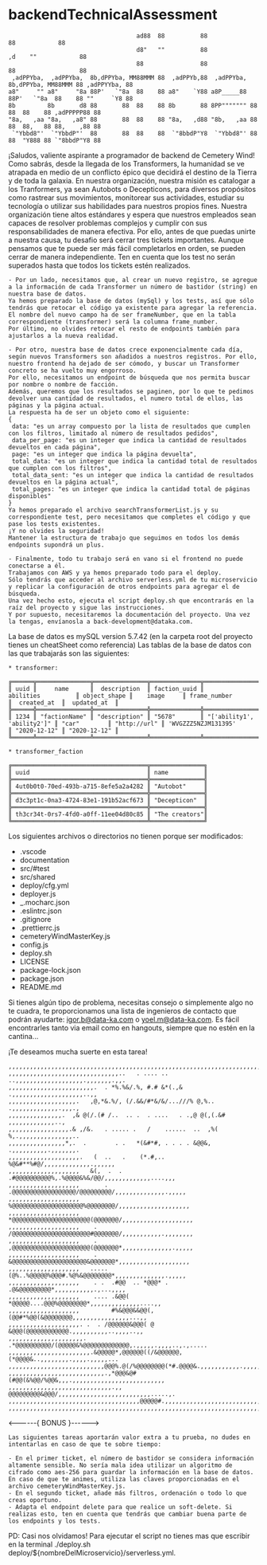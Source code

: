 # backendTechnicalAssessment

                                        ad88  88          88                               88            88
                                        d8"   ""          88                         ,d    ""            88
                                        88                88                         88                  88
     ,adPPYba,  ,adPPYba,  8b,dPPYba, MM88MMM 88  ,adPPYb,88  ,adPPYba, 8b,dPPYba, MM88MMM 88 ,adPPYYba, 88
    a8"     "" a8"     "8a 88P'   `"8a  88    88 a8"    `Y88 a8P_____88 88P'   `"8a  88    88 ""     `Y8 88
    8b         8b       d8 88       88  88    88 8b       88 8PP""""""" 88       88  88    88 ,adPPPPP88 88
    "8a,   ,aa "8a,   ,a8" 88       88  88    88 "8a,   ,d88 "8b,   ,aa 88       88  88,   88 88,    ,88 88
     `"Ybbd8"'  `"YbbdP"'  88       88  88    88  `"8bbdP"Y8  `"Ybbd8"' 88       88  "Y888 88 `"8bbdP"Y8 88

¡Saludos, valiente aspirante a programador de backend de Cemetery Wind!
Como sabrás, desde la llegada de los Transformers, la humanidad se ve atrapada en medio de un conflicto épico que decidirá el destino de la Tierra y de toda la galaxia.
En nuestra organización, nuestra misión es catalogar a los Tranformers, ya sean Autobots o Decepticons, para diversos propósitos como rastrear sus movimientos, monitorear sus actividades, estudiar su tecnología o utilizar sus habilidades para nuestros propios fines.
Nuestra organización tiene altos estándares y espera que nuestros empleados sean capaces de resolver problemas complejos y cumplir con sus responsabilidades de manera efectiva.
Por ello, antes de que puedas unirte a nuestra causa, tu desafio será cerrar tres tickets importantes.
Aunque pensamos que te puede ser más fácil completarlos en orden, se pueden cerrar de manera independiente. Ten en cuenta que los test no serán superados hasta que todos los tickets estén realizados.

    - Por un lado, necesitamos que, al crear un nuevo registro, se agregue a la información de cada Transformer un número de bastidor (string) en nuestra base de datos.
    Ya hemos preparado la base de datos (mySql) y los tests, así que sólo tendrás que retocar el código ya existente para agregar la referencia.
    El nombre del nuevo campo ha de ser frameNumber, que en la tabla correspondiente (transformer) será la columna frame_number.
    Por último, no olvides retocar el resto de endpoints también para ajustarlos a la nueva realidad.

    - Por otro, nuestra base de datos crece exponencialmente cada día, según nuevos Transformers son añadidos a nuestros registros. Por ello, nuestro frontend ha dejado de ser cómodo, y buscar un Transformer concreto se ha vuelto muy engorroso.
    Por ello, necesitamos un endpoint de búsqueda que nos permita buscar por nombre o nombre de facción.
    Además, queremos que los resultados se paginen, por lo que te pedimos devolver una cantidad de resultados, el numero total de ellos, las páginas y la página actual.
    La respuesta ha de ser un objeto como el siguiente:
    {
     data: "es un array compuesto por la lista de resultados que cumplen con los filtros, limitado al número de resultados pedidos",
     data_per_page: "es un integer que indica la cantidad de resultados devueltos en cada página",
     page: "es un integer que indica la página devuelta",
     total_data: "es un integer que indica la cantidad total de resultados que cumplen con los filtros",
     total_data_sent: "es un integer que indica la cantidad de resultados devueltos en la página actual",
     total_pages: "es un integer que indica la cantidad total de páginas disponibles"
    }
    Ya hemos preparado el archivo searchTransformerList.js y su correspondiente test, pero necesitamos que completes el código y que pase los tests existentes.
    ¡Y no olvides la seguridad!
    Mantener la estructura de trabajo que seguimos en todos los demás endpoints supondrá un plus.

    - Finalmente, todo tu trabajo será en vano si el frontend no puede conectarse a él.
    Trabajamos con AWS y ya hemos preparado todo para el deploy.
    Sólo tendrás que acceder al archivo serverless.yml de tu microservicio y replicar la configuración de otros endpoints para agregar el de búsqueda.
    Una vez hecho esto, ejecuta el script deploy.sh que encontrarás en la raíz del proyecto y sigue las instrucciones.
    Y por supuesto, necesitaremos la documentación del proyecto. Una vez la tengas, envíanosla a back-development@dataka.com.

La base de datos es mySQL version 5.7.42 (en la carpeta root del proyecto tienes un cheatSheet como referencia)
Las tablas de la base de datos con las que trabajarás son las siguientes:

    * transformer:

    ╔══════╦═══════════════╦═══════════════╦══════════════╦════════════════════════════╦══════════════╦══════════════╦═════════════════════════════╦══════════════╦══════════════╗
    ║ uuid ║     name      ║  description  ║ faction_uuid ║         abilities          ║ object_shape ║    image     ║ frame_number                ║  created_at  ║  updated_at  ║
    ╠══════╬═══════════════╬═══════════════╬══════════════╬════════════════════════════╬══════════════╬══════════════╬═════════════════════════════╬══════════════╬══════════════╣
    ║ 1234 ║ "factionName" ║ "description" ║ "5678"       ║ "['ability1', 'ability2']" ║ "car"        ║ "http://url" ║ 'WVGZZZ5NZJM131395'         ║ "2020-12-12" ║ "2020-12-12" ║
    ╚══════╩═══════════════╩═══════════════╩══════════════╩════════════════════════════╩══════════════╩══════════════╩═════════════════════════════╩══════════════╩══════════════╝

    * transformer_faction

    ╔══════════════════════════════════════╦═══════════════╗
    ║ uuid                                 ║ name          ║
    ╠══════════════════════════════════════╬═══════════════╣
    ║ 4ut0b0t0-70ed-493b-a715-8efe5a2a4282 ║ "Autobot"     ║
    ╠══════════════════════════════════════╬═══════════════╣
    ║ d3c3pt1c-0na3-4724-83e1-191b52acf673 ║ "Decepticon"  ║
    ╠══════════════════════════════════════╬═══════════════╣
    ║ th3cr34t-0rs7-4fd0-a0ff-11ee04d80c85 ║ "The creators"║
    ╚══════════════════════════════════════╩═══════════════╝

Los siguientes archivos o directorios no tienen porque ser modificados:

-   .vscode
-   documentation
-   src/#test
-   src/shared
-   deploy/cfg.yml
-   deployer.js
-   \_.mocharc.json
-   .eslintrc.json
-   .gitignore
-   .prettierrc.js
-   cemeteryWindMasterKey.js
-   config.js
-   deploy.sh
-   LICENSE
-   package-lock.json
-   package.json
-   README.md

Si tienes algún tipo de problema, necesitas consejo o simplemente algo no te cuadra, te proporcionamos una lista de ingenieros de contacto que podrán ayudarte: igor.b@data-ka.com o
yoel.m@data-ka.com. Es fácil encontrarles tanto via email como en hangouts, siempre que no estén en la cantina...

¡Te deseamos mucha suerte en esta tarea!

    ,,,,,,,,,,,,,,,,,,,,,,,,,,,,,,,,,,,,,,,,,,,,,,,,,,,,,,,,,,,,,,,,,,,,,,,,,,.,,,,.
    ,,,,,,,,,,,,,,,,,,,,,,,,,,,,,,,..   . .... ..  ..,,,,,,,,,,,,,,,,,,,.,,,,,,,.,,.
    ,,,,,,,,,,,,,,,,,,,,,,,,.  . *%.%&/.%, #.# &*(.,&      .,,,,,,,,,,,,,,,,,,,,..,,
    ,,,,,,,,,,,,,,,,,,,.   ,@,*&.%/, (/.&&/#*&/&/...///% @,%..  .,,,,,,,,,,,,,.,,,.,
    ,,,,,,,,,,,,,,,.  ,& @(/.(# /..  .. .  . ....   . .,@ @(,(.&#   ,,,,,,,,,,,,,..,
    ,,,,,,,,,,,,,,,,,.& ,/&.   . ..... .   /    ......  ..  ,%( %,.,,,,,,,,,,,,,,,..
    ,,,,,,,,,,,,,,,,*,.  .        . .   *(&#*#, . . . . &@@&,   .,,,,,,,,,,.,,,,,,,.
    ,,,,,,,,,,,,,,,,,,,,.   (  ..   .    (*.#,..      %@&#**%#@/,,,,,,,,,,,,,.,,,,,,
    ,,,,,,,,,,,,,,,,,,,,   &(,  .  . .#@@@@@@@@@@%,.%@@@@&%&/@@/,,,,,,,,,,,,,....,,,
    ,,,,,,,,,,,,,,,,,,,,       .  .@@@@@@@@@@@@@@@@@@/@@@@@@@@@/,,,,,,,,,,,,,,.,,,,,
    ,,,,,,,,,,,,,,,,,,,,         %@@@@@@@@@@@@@@@@@@@@%@@@@@@@@/,,,,,,,,,,,,,,,,,,,,
    ,,,,,,,,,,,,,,,,,,,,        *@@@@@@@@@@@@@@@@@@@@@@(@@@@@@@/,,,,,,,,,,,,,,,,,,,,
    ,,,,,,,,,,,,,,,,,,,,    .   /@@@@@@@@@@@@@@@@@@@@@@#@@@@@@@/,,,,,,,,,,,.,,,,,,,,
    ,,,,,,,,,,,,,,,,,,,,    .   ,@@@@@@@@@@@@@@@@@@@@@@(@@@@@@@*,,,,,,,,,,,,,,.,,,,,
    ,,,,,,,,,,,,,,,,,,,,    .    &@@@@@@@@@@@@@@@@@@@@@&@@@@@@@*,,,,,,,,,,,,,,,,,,,,
    ,,,,,,,,,,,,,,,,,,,,   .....  (@%..%@@@@@%@@@#.%@%&@@@@@@@@*,,,,,,,,,,,,,,.,,,,,
    ,,,,,,,,,,,,,,,,,,,,    . .  .#@@  .. *@@@* .  .@&@@@@@@@@@*,,,,,,,,,,,.,...,,,,
    ,,,,,,,,,,,,,,,,,,,,    .... .&@@(   *@@@@@....@@@%@@@@@@@@*,,,,,,,,,,,,,,....,,
    ,,,,,,,,,,,,,,,,,,,,         #%&@@@&&@@(,(@@#*%@@(&@@@@@@@@,,,,,,,,,,,,,,,,...,,
    ,,,,,,,,,,,,,,,,,,,,. .  . /@@@@@@&@@@( @ &@@@(@@@@@@@@@@@@.,,,,,,,,,,..,,,,..,,
    ,,,,,,,,,,,,,,,,,,,,,.  .*@@@@@@@@@@/(@@@@@&%@@@@@@@@@@@@@,.,,,,,.,,,,..,.,.....
    ,,,,,,,,,,,,,,,,,,,,,,,.&@@@@@*,@@@@@@((/&@@@@@@,(*@@@@&..,,,,,,,,.,,,,.,,,,,...
    ,,,,,,,,,,,,,,,,,,,,,,,,,,,@@@%.@(/%@@@@@@@@(*#.@@@@&.,,,,,,,,,,,.,,,,,,,.,.,...
    ,,,,,,,,,,,,,,,,,,,,,,,,,,,.,*@@@&@#(#@@(&%@@/%@@&,,,.,,,,,,,,,,,,,,,,,,,,,,,,,,
    ,,,,,,,,,,,,,,,,,,,,,,,,,,,,,.,, @@@@@@@@@&@@@/,,,,,,,,,,,,,,,,,,,,,,,,,,.....,.
    ,,,,,,,,,,,,,,,,,,,,,,,,,,,,,,,,,,,,,@@@@@#.,,,,,,,,,,,,,,,,,,,,,,,,,,,,,,.....,
    ,,,,,,,,,,,,,,,,,,,,,,,,,,,,,,,,,,,,,,,,,,,,,,,,,,,,,,,,,,,,,,,,,,,,,,,,,,,.....

<------{ BONUS }------>

    Las siguientes tareas aportarán valor extra a tu prueba, no dudes en intentarlas en caso de que te sobre tiempo:

    - En el primer ticket, el número de bastidor se considera información altamente sensible. No sería mala idea utilizar un algoritmo de cifrado como aes-256 para guardar la información en la base de datos. En caso de que te animes, utiliza las claves proporcionadas en el archivo cemeteryWindMasterKey.js.
    - En el segundo ticket, añade más filtros, ordenación o todo lo que creas oportuno.
    - Adapta el endpoint delete para que realice un soft-delete. Si realizas esto, ten en cuenta que tendrás que cambiar buena parte de los endpoints y los tests.

PD: Casi nos olvidamos! Para ejecutar el script no tienes mas que escribir en la terminal ./deploy.sh deploy/${nombreDelMicroservicio}/serverless.yml.

